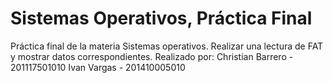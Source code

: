 # Sistemas Operativos, Práctica Final
Práctica final de la materia Sistemas operativos. Realizar una lectura de FAT y mostrar datos correspondientes.
Realizado por:
Christian Barrero - 201117501010
Ivan Vargas - 201410005010
